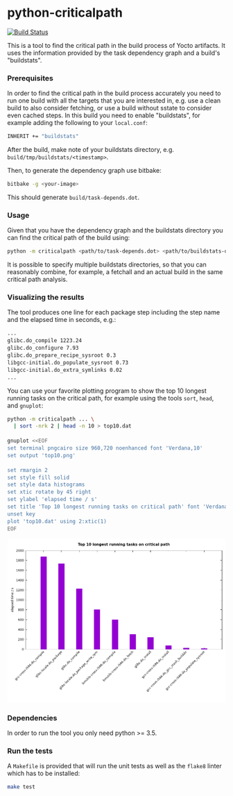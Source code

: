 # python-criticalpath
[![Build Status](https://travis-ci.org/oesse/python-criticalpath.svg?branch=master)](https://travis-ci.org/oesse/python-criticalpath)

This is a tool to find the critical path in the build process of Yocto
artifacts. It uses the information provided by the task dependency graph and a
build's "buildstats".

### Prerequisites

In order to find the critical path in the build process accurately you need to
run one build with all the targets that you are interested in, e.g. use a clean
build to also consider fetching, or use a build without sstate to consider even
cached steps. In this build you need to enable "buildstats", for example adding
the following to your `local.conf`:
```sh
INHERIT += "buildstats"
```
After the build, make note of your buildstats directory, e.g.
`build/tmp/buildstats/<timestamp>`.

Then, to generate the dependency graph  use bitbake:
```sh
bitbake -g <your-image>
```
This should generate `build/task-depends.dot`.

### Usage

Given that you have the dependency graph and the buildstats directory you can
find the critical path of the build using:
```sh
python -m criticalpath <path/to/task-depends.dot> <path/to/buildstats-dir> ...
```

It is possible to specify multiple buildstats directories, so that you can
reasonably combine, for example, a fetchall and an actual build in the same
critical path analysis.

### Visualizing the results

The tool produces one line for each package step including the step name and
the elapsed time in seconds, e.g.:
```sh
...
glibc.do_compile 1223.24
glibc.do_configure 7.93
glibc.do_prepare_recipe_sysroot 0.3
libgcc-initial.do_populate_sysroot 0.73
libgcc-initial.do_extra_symlinks 0.02
...
```

You can use your favorite plotting program to show the top 10 longest running
tasks on the critical path, for example using the tools `sort`, `head`, and
`gnuplot`:
```sh
python -m criticalpath ... \
  | sort -nrk 2 | head -n 10 > top10.dat

gnuplot <<EOF
set terminal pngcairo size 960,720 noenhanced font 'Verdana,10'
set output 'top10.png'

set rmargin 2
set style fill solid
set style data histograms
set xtic rotate by 45 right
set ylabel 'elapsed time / s'
set title 'Top 10 longest running tasks on critical path' font 'Verdana-Bold,12'
unset key
plot 'top10.dat' using 2:xtic(1)
EOF
```
![Example Top 10](https://raw.githubusercontent.com/oesse/python-criticalpath/master/example_top10.png)


### Dependencies

In order to run the tool you only need python >= 3.5.

### Run the tests

A `Makefile` is provided that will run the unit tests as well as the `flake8`
linter which has to be installed:
```sh
make test
```
